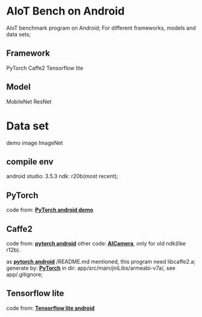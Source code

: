 # AIoT Bench on Android

AIoT benchmark program on Android;
For different frameworks, models and data sets;

## Framework

PyTorch
Caffe2
Tensorflow lite

## Model

MobileNet
ResNet

# Data set

demo image
ImageNet



## compile env

android studio: 3.5.3
ndk: r20b(most recent);

## PyTorch

code from: [**PyTorch android demo**](https://github.com/pytorch/android-demo-app.git)

## Caffe2

code from: [**pytorch android**](https://github.com/cedrickchee/pytorch-android.git)
other code: [**AICamera**](https://github.com/bwasti/AICamera.git), only for old ndk(like r12b).

as [**pytorch android**](https://github.com/cedrickchee/pytorch-android.git) /README.md mentioned, this program need libcaffe2.a;
generate by: [**PyTorch**](https://github.com/pytorch/pytorch.git)
in dir: app/src/main/jniLibs/armeabi-v7a/, see app/.gitignore;

## Tensorflow lite

code from: [**Tensorflow lite android**](https://github.com/tensorflow/examples/blob/master/lite/examples/image_classification/android/README.md)

